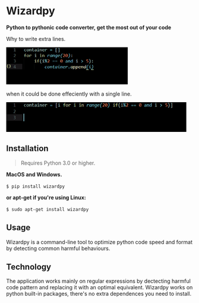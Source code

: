 # Wizardpy
**Python to pythonic code converter, get the most out of your code**

Why to write extra lines.

<img src="docs/imgbefore.PNG" alt="Placeholder Demo" height = "100"/>
     
when it could be done effeciently with a single line.

<img src="docs/imgafter.PNG" alt="Placeholder Demo" height = "80" width = "485" />

## Installation

>Requires Python 3.0 or higher.

 **MacOS and Windows.**
 
`$ pip install wizardpy`

**or apt-get if you're using Linux:**

`$ sudo apt-get install wizardpy`

## Usage

Wizardpy is a command-line tool to optimize python code speed and format by detecting common harmful behaviours.

## Technology

The application works mainly on regular expressions by dectecting harmful code pattern and replacing it with an optimal equivalent.
Wizardpy works on python built-in packages, there's no extra dependences you need to install.
